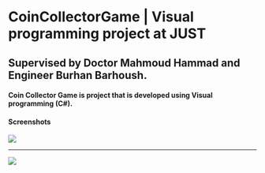 # CoinCollectorGame | Visual programming project at JUST
<h2>Supervised by Doctor Mahmoud Hammad and Engineer Burhan Barhoush.</h2>
<h4>Coin Collector Game is project that is developed using Visual programming (C#).</h4>

<h4>Screenshots</h4>
<img src="https://user-images.githubusercontent.com/82037460/188657331-287b7c8b-4ce2-4860-a638-4b5a49903442.PNG"</img>
<hr>
<img src="https://user-images.githubusercontent.com/82037460/188657432-a9d35d06-7ee0-4c31-9751-ab01e631b629.PNG"</img>

